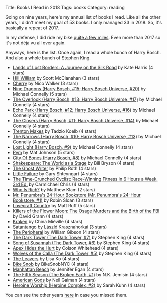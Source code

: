 Title: Books I Read in 2018
Tags: books
Category: reading

Going on nine years, here's my annual list of books I read. Like all the other
years, I didn't meet my goal of 53 books. I only managed 33 in 2018. So, it's
basically a repeat of 2017.

In my defense, I did ride my bike [quite a few
miles](https://2018.strava.com/en-us/video/4669fef90a5e01bb8f09c7941527d517933e7ff8).
Even more than 2017 so it's not déjà vu all over again.

Anyways, here is the list. Once again, I read a whole bunch of Harry Bosch. And
also a whole bunch of Stephen King.

-   [Lands of Lost Borders: A Journey on the Silk Road](https://www.goodreads.com/book/show/38309643-lands-of-lost-borders) by Kate  Harris (4 stars)
-   [Hill William](https://www.goodreads.com/book/show/20328492-hill-william) by Scott McClanahan (3 stars)
-   [Cherry](https://www.goodreads.com/book/show/39911748-cherry) by Nico Walker (3 stars)
-   [Nine Dragons (Harry Bosch, #15; Harry Bosch Universe, #20)](https://www.goodreads.com/book/show/8521957-nine-dragons) by Michael Connelly (5 stars)
-   [The Overlook (Harry Bosch, #13; Harry Bosch Universe, #17)](https://www.goodreads.com/book/show/6322798-the-overlook) by Michael Connelly (4 stars)
-   [Echo Park (Harry Bosch, #12; Harry Bosch Universe, #16)](https://www.goodreads.com/book/show/6279832-echo-park) by Michael Connelly (4 stars)
-   [The Closers (Harry Bosch, #11; Harry Bosch Universe, #14)](https://www.goodreads.com/book/show/6465036-the-closers) by Michael Connelly (4 stars)
-   [Trenton Makes](https://www.goodreads.com/book/show/36561652-trenton-makes) by Tadzio Koelb (4 stars)
-   [The Narrows (Harry Bosch, #10; Harry Bosch Universe, #13)](https://www.goodreads.com/book/show/6465037-the-narrows) by Michael Connelly (4 stars)
-   [Lost Light (Harry Bosch, #9)](https://www.goodreads.com/book/show/6480608-lost-light) by Michael Connelly (4 stars)
-   [Pym](https://www.goodreads.com/book/show/36289213-pym) by Mat Johnson (5 stars)
-   [City Of Bones (Harry Bosch, #8)](https://www.goodreads.com/book/show/40122571-city-of-bones) by Michael Connelly (4 stars)
-   [Shakespeare: The World as a Stage](https://www.goodreads.com/book/show/1848873.Shakespeare) by Bill Bryson (4 stars)
-   [The Ghost Writer](https://www.goodreads.com/book/show/50696.The_Ghost_Writer) by Philip Roth (4 stars)
-   [Little Failure](https://www.goodreads.com/book/show/19861308-little-failure) by Gary Shteyngart (4 stars)
-   [The Time-Crunched Cyclist: Race-Winning Fitness in 6 Hours a Week, 3rd Ed.](https://www.goodreads.com/book/show/35014821-the-time-crunched-cyclist) by Carmichael Chris (4 stars)
-   [Who Is Rich?](https://www.goodreads.com/book/show/33224155-who-is-rich) by Matthew Klam (2 stars)
-   [Mr. Penumbra's 24-Hour Bookstore (Mr. Penumbra's 24-Hour Bookstore, #1)](https://www.goodreads.com/book/show/13538873-mr-penumbra-s-24-hour-bookstore) by Robin Sloan (3 stars)
-   [Lovecraft Country](https://www.goodreads.com/book/show/25142942-lovecraft-country) by Matt Ruff (5 stars)
-   [Killers of the Flower Moon: The Osage Murders and the Birth of the FBI](https://www.goodreads.com/book/show/30298108-killers-of-the-flower-moon) by David Grann (4 stars)
-   [Kraken](https://www.goodreads.com/book/show/6931246-kraken) by China Miéville (4 stars)
-   [Satantango](https://www.goodreads.com/book/show/19276004-satantango) by László Krasznahorkai (3 stars)
-   [The Peripheral](https://www.goodreads.com/book/show/22010718-the-peripheral) by William Gibson (4 stars)
-   [The Dark Tower (The Dark Tower, #7)](https://www.goodreads.com/book/show/6277040-the-dark-tower) by Stephen King (4 stars)
-   [Song of Susannah (The Dark Tower, #6)](https://www.goodreads.com/book/show/19972658-song-of-susannah) by Stephen King (4 stars)
-   [Apex Hides the Hurt](https://www.goodreads.com/book/show/8539144-apex-hides-the-hurt) by Colson Whitehead (4 stars)
-   [Wolves of the Calla (The Dark Tower, #5)](https://www.goodreads.com/book/show/4978.Wolves_of_the_Calla) by Stephen King (4 stars)
-   [The Leavers](https://www.goodreads.com/book/show/31429678-the-leavers) by Lisa Ko (4 stars)
-   [Bike Snob](https://www.goodreads.com/book/show/9106457-bike-snob) by BikeSnobNYC (4 stars)
-   [Manhattan Beach](https://www.goodreads.com/book/show/34731740-manhattan-beach) by Jennifer Egan (4 stars)
-   [The Fifth Season (The Broken Earth, #1)](https://www.goodreads.com/book/show/19887474-the-fifth-season) by N.K. Jemisin (4 stars)
-   [American Gods](https://www.goodreads.com/book/show/36949233-american-gods) by Neil Gaiman (4 stars)
-   [Heroine Worship (Heroine Complex, #2)](https://www.goodreads.com/book/show/30955863-heroine-worship) by Sarah Kuhn (4 stars)

You can see the other years [here]({tag}books) in case you missed them.
